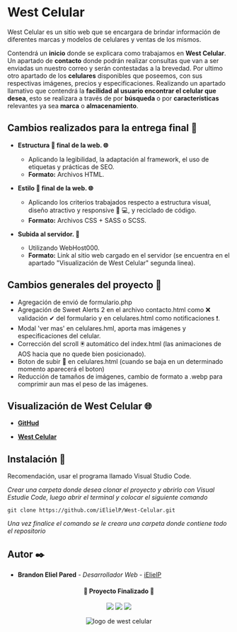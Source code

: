 # West Celular 

West Celular es un sitio web que se encargara de brindar información de diferentes marcas y modelos de celulares y ventas de los mismos.

Contendrá un **inicio** donde se explicara como trabajamos en **West Celular**. Un apartado de **contacto** donde podrán realizar consultas que van a ser enviadas un nuestro correo y serán contestadas a la brevedad. Por ultimo otro apartado de los **celulares** disponibles que poseemos, con sus respectivas imágenes, precios y especificaciones. Realizando un apartado llamativo que contendrá la **facilidad al usuario encontrar el celular que desea**, esto se realizara a través de por **búsqueda** o por **características** relevantes ya sea **marca** o **almacenamiento**. 

## Cambios realizados para la entrega final 📃

* **Estructura 🧱 final de la web. 🌐**
  * Aplicando la legibilidad, la adaptación al framework, el uso de etiquetas y prácticas de SEO.
  * **Formato:** Archivos HTML.

* **Estilo 🎨 final de la web. 🌐**
  * Aplicando los criterios trabajados respecto a estructura visual, diseño atractivo y responsive 📱 💻, y reciclado de código.
  * **Formato:** Archivos CSS + SASS o SCSS.

* **Subida al servidor. 🚀**
  * Utilizando WebHost000.
  * **Formato:** Link al sitio web cargado en el servidor (se encuentra en el apartado "Visualización de West Celular" segunda linea).

## Cambios generales del proyecto 📄

* Agregación de envió de formulario.php
* Agregación de Sweet Alerts 2 en el archivo contacto.html como ❌ validación ✔ del formulario y en celulares.html como notificaciones ❗.
* Modal 'ver mas' en celulares.hml, aporta mas imágenes y especificaciones del celular.
* Corrección del scroll 🖲 automático del index.html (las animaciones de AOS hacia que no quede bien posicionado).
* Boton de subir 🔼 en celulares.html (cuando se baja en un determinado momento aparecerá el boton)
* Reducción de tamaños de imágenes, cambio de formato a .webp para comprimir aun mas el peso de las imágenes.

## Visualización de West Celular 🌐 

* **[GitHud](https://ielielp.github.io/West-Celular/)**

* **[West Celular](https://west-celular.000webhostapp.com)**

## Instalación 🔧

Recomendación, usar el programa llamado Visual Studio Code.

_Crear una carpeta donde desea clonar el proyecto y abrirlo con Visual Estudie Code, luego abrir el terminal y colocar el siguiente comando_

```
git clone https://github.com/iElielP/West-Celular.git
```

_Una vez finalice el comando se le creara una carpeta donde contiene todo el repositorio_

## Autor ✒️

* **Brandon Eliel Pared** - *Desarrollador Web* - [iElielP](https://github.com/iElielP)

<h4 align="center">
🏁 Proyecto Finalizado 🏁
</h4>

<p align="center">
  <img src="https://img.shields.io/badge/STATUS-TERMINADO-blue">
  <img src="https://img.shields.io/badge/NODE%20SASS-EN%208.0.0-blue">
  <img src="https://img.shields.io/badge/NODEMON-EN%202.0.20-blue">
</p>

<div align="center">

![logo de west celular](https://user-images.githubusercontent.com/113475857/200966923-f8b8678e-b075-417f-a262-78c96fd499f6.png)
</div>
